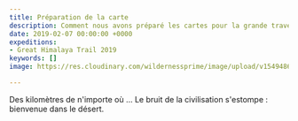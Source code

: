 ```yaml
---
title: Préparation de la carte
description: Comment nous avons préparé les cartes pour la grande traversée de l'Himalaya
date: 2019-02-07 00:00:00 +0000
expeditions:
- Great Himalaya Trail 2019
keywords: []
image: https://res.cloudinary.com/wildernessprime/image/upload/v1549486862/media/nepal.jpg

---
```

Des kilomètres de n'importe où ... Le bruit de la civilisation s'estompe : bienvenue dans le désert.